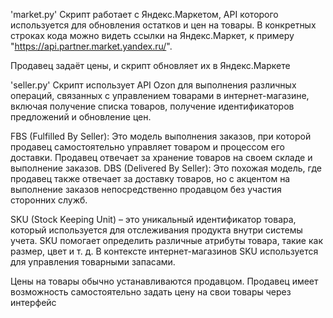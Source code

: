 'market.py'
Скрипт работает с Яндекс.Маркетом, API которого используется для обновления остатков и цен на товары. В конкретных строках кода можно видеть ссылки на Яндекс.Маркет, к примеру "https://api.partner.market.yandex.ru/".

 Продавец задаёт цены, и скрипт обновляет их в Яндекс.Маркете

'seller.py'
Скрипт использует API Ozon для выполнения различных операций, связанных с управлением товарами в интернет-магазине, включая получение списка товаров, получение идентификаторов предложений и обновление цен.

FBS (Fulfilled By Seller): Это модель выполнения заказов, при которой продавец самостоятельно управляет товаром и процессом его доставки. Продавец отвечает за хранение товаров на своем складе и выполнение заказов.
DBS (Delivered By Seller): Это похожая модель, где продавец также отвечает за доставку товаров, но с акцентом на выполнение заказов непосредственно продавцом без участия сторонних служб.

SKU (Stock Keeping Unit) – это уникальный идентификатор товара, который используется для отслеживания продукта внутри системы учета. SKU помогает определить различные атрибуты товара, такие как размер, цвет и т. д. В контексте интернет-магазинов SKU используется для управления товарными запасами.

Цены на товары обычно устанавливаются продавцом. Продавец имеет возможность самостоятельно задать цену на свои товары через интерфейс
